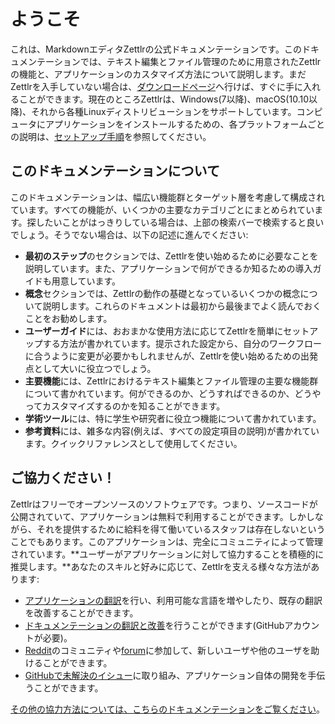 # ようこそ

これは、MarkdownエディタZettlrの公式ドキュメンテーションです。このドキュメンテーションでは、テキスト編集とファイル管理のために用意されたZettlrの機能と、アプリケーションのカスタマイズ方法について説明します。まだZettlrを入手していない場合は、[ダウンロードページ](https://www.zettlr.com/download)へ行けば、すぐに手に入れることができます。現在のところZettlrは、Windows(7以降)、macOS(10.10以降)、それから各種Linuxディストリビューションをサポートしています。コンピュータにアプリケーションをインストールするための、各プラットフォームごとの説明は、[セットアップ手順](install.md)を参照してください。

## このドキュメンテーションについて

このドキュメンテーションは、幅広い機能群とターゲット層を考慮して構成されています。すべての機能が、いくつかの主要なカテゴリごとにまとめられています。探したいことがはっきりしている場合は、上部の検索バーで検索すると良いでしょう。そうでない場合は、以下の記述に進んでください:

- **最初のステップ**のセクションでは、Zettlrを使い始めるために必要なことを説明しています。また、アプリケーションで何ができるか知るための導入ガイドも用意しています。
- **概念**セクションでは、Zettlrの動作の基礎となっているいくつかの概念について説明します。これらのドキュメントは最初から最後までよく読んでおくことをお勧めします。
- **ユーザーガイド**には、おおまかな使用方法に応じてZettlrを簡単にセットアップする方法が書かれています。提示された設定から、自分のワークフローに合うように変更が必要かもしれませんが、Zettlrを使い始めるための出発点として大いに役立つでしょう。
- **主要機能**には、Zettlrにおけるテキスト編集とファイル管理の主要な機能群について書かれています。何ができるのか、どうすればできるのか、どうやってカスタマイズするのかを知ることができます。
- **学術ツール**には、特に学生や研究者に役立つ機能について書かれています。
- **参考資料**には、雑多な内容(例えば、すべての設定項目の説明)が書かれています。クイックリファレンスとして使用してください。

## ご協力ください！

Zettlrはフリーでオープンソースのソフトウェアです。つまり、ソースコードが公開されていて、アプリケーションは無料で利用することができます。しかしながら、それを提供するために給料を得て働いているスタッフは存在しないということでもあります。このアプリケーションは、完全にコミュニティによって管理されています。**ユーザーがアプリケーションに対して協力することを積極的に推奨します。**あなたのスキルと好みに応じて、Zettlrを支える様々な方法があります:

- [アプリケーションの翻訳](https://translate.zettlr.com/)を行い、利用可能な言語を増やしたり、既存の翻訳を改善することができます。
- [ドキュメンテーションの翻訳と改善](https://github.com/Zettlr/zettlr-docs/)を行うことができます(GitHubアカウントが必要)。
- [Reddit](https://www.reddit.com/r/Zettlr/)のコミュニティや[forum](https://forum.zettlr.com/)に参加して、新しいユーザや他のユーザを助けることができます。
- [GitHubで未解決のイシュー](https://github.com/Zettlr/Zettlr/issues)に取り組み、アプリケーション自体の開発を手伝うことができます。

[その他の協力方法については、こちらのドキュメンテーションをご覧ください](get-involved.md)。
